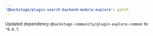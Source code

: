 ```yaml
---
'@backstage/plugin-search-backend-module-explore': patch
---
```


Updated dependency `@backstage-community/plugin-explore-common` to `^0.0.7`.
